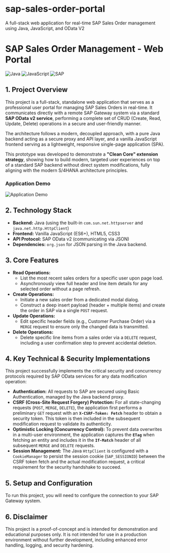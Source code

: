 # sap-sales-order-portal
A full-stack web application for real-time SAP Sales Order management using Java, JavaScript, and OData V2


# SAP Sales Order Management - Web Portal

![Java](https://img.shields.io/badge/Java-ED8B00?style=for-the-badge&logo=openjdk&logoColor=white) ![JavaScript](https://img.shields.io/badge/JavaScript-F7DF1E?style=for-the-badge&logo=javascript&logoColor=black) ![SAP](https://img.shields.io/badge/SAP-008FD3?style=for-the-badge&logo=sap&logoColor=white)

## 1. Project Overview

This project is a full-stack, standalone web application that serves as a professional user portal for managing SAP Sales Orders in real-time. It communicates directly with a remote SAP Gateway system via a standard **SAP OData v2 service**, performing a complete set of CRUD (Create, Read, Update, Delete) operations in a secure and user-friendly manner.

The architecture follows a modern, decoupled approach, with a pure Java backend acting as a secure proxy and API layer, and a vanilla JavaScript frontend serving as a lightweight, responsive single-page application (SPA).

This prototype was developed to demonstrate a **"Clean Core" extension strategy**, showing how to build modern, targeted user experiences on top of a standard SAP backend without direct system modifications, fully aligning with the modern S/4HANA architecture principles.

### Application Demo

![Application Demo](docs/app-demo.gif)

## 2. Technology Stack

* **Backend:** Java (using the built-in `com.sun.net.httpserver` and `java.net.http.HttpClient`)
* **Frontend:** Vanilla JavaScript (ES6+), HTML5, CSS3
* **API Protocol:** SAP OData v2 (communicating via JSON)
* **Dependencies:** `org.json` for JSON parsing in the Java backend.

## 3. Core Features

* **Read Operations:**
    * List the most recent sales orders for a specific user upon page load.
    * Asynchronously view full header and line item details for any selected order without a page refresh.
* **Create Operations:**
    * Initiate a new sales order from a dedicated modal dialog.
    * Construct a deep insert payload (header + multiple items) and create the order in SAP via a single `POST` request.
* **Update Operations:**
    * Edit specific header fields (e.g., Customer Purchase Order) via a `MERGE` request to ensure only the changed data is transmitted.
* **Delete Operations:**
    * Delete specific line items from a sales order via a `DELETE` request, including a user confirmation step to prevent accidental deletion.

## 4. Key Technical & Security Implementations

This project successfully implements the critical security and concurrency protocols required by SAP OData services for any data modification operation:

* **Authentication:** All requests to SAP are secured using Basic Authentication, managed by the Java backend proxy.
* **CSRF (Cross-Site Request Forgery) Protection:** For all state-changing requests (`POST`, `MERGE`, `DELETE`), the application first performs a preliminary `GET` request with an **`X-CSRF-Token: Fetch`** header to obtain a security token. This token is then included in the subsequent modification request to validate its authenticity.
* **Optimistic Locking (Concurrency Control):** To prevent data overwrites in a multi-user environment, the application captures the **`ETag`** when fetching an entity and includes it in the **`If-Match`** header of all subsequent `MERGE` and `DELETE` requests.
* **Session Management:** The Java `HttpClient` is configured with a `CookieManager` to persist the session cookie (`SAP_SESSIONID`) between the CSRF token fetch and the actual modification request, a critical requirement for the security handshake to succeed.

## 5. Setup and Configuration

To run this project, you will need to configure the connection to your SAP Gateway system.

## 6. Disclaimer

This project is a proof-of-concept and is intended for demonstration and educational purposes only. It is not intended for use in a production environment without further development, including enhanced error handling, logging, and security hardening.
